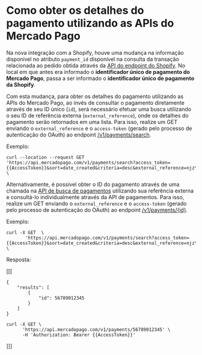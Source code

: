 # Como obter os detalhes do pagamento utilizando as APIs do Mercado Pago

Na nova integração com a Shopify, houve uma mudança na informação disponível no atributo `payment_id` disponível na consulta da transação relacionada ao pedido obtida através da [API do endpoint do Shopify](/admin/orders/{{order_id}}/transactions.json). No local em que antes era informado o **identificador único de pagamento do Mercado Pago**, passa a ser informado o **identificador único de pagamento da Shopify**. 

Com esta mudança, para obter os detalhes do pagamento utilizando as APIs do Mercado Pago, ao invés de consultar o pagamento diretamente através de seu ID único (`id`), será necessário efetuar uma busca utilizando o seu ID de referência externa (`external_reference`), onde os detalhes do pagamento serão retornados em uma lista. Para isso, realize um GET enviando o `external_reference` e o `access-token` (gerado pelo processo de autenticação do OAuth) ao endpoint [/v1/payments/search](/developers/pt/reference/payments/_payments_search/get). 

Exemplo: 

```curl
curl --location --request GET 'https://api.mercadopago.com/v1/payments/search?access_token={{AccessToken}}&sort=date_created&criteria=desc&external_reference=njzY7fKb5HH5TgYwXO6jsh2xp&status=approved' \
```

Alternativamente, é possível obter o ID do pagamento através de uma chamada na [API de busca de pagamentos](/developers/pt/reference/payments/_payments/post) utilizando sua referência externa e consultá-lo individualmente através da API de pagamentos. Para isso, realize um GET enviando o `external_reference` e o `access-token` (gerado pelo processo de autenticação do OAuth) ao endpoint [/v1/payments/{id}](/developers/pt/reference/payments/_payments/post). 

Exemplo: 

```curl
curl -X GET  \ 
       'https://api.mercadopago.com/v1/payments/search?access_token={{AccessToken}}&sort=date_created&criteria=desc&external_reference=njzY7fKb5HH5TgYwXO6jsh2xp&status=approved&attributes=results.id' \
```

Resposta: 

[[[
```response
{
    "results": [
        {
            "id": 56789012345
        }
    ]
}
```
```curl
curl -X GET \
      'https://api.mercadopago.com/v1/payments/56789012345' \
      -H 'Authorization: Bearer {{AccessToken}}'
```
]]]